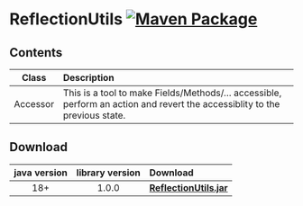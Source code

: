 # ReflectionUtils [![Maven Package](https://github.com/tinycodecrank/ReflectionUtils/actions/workflows/maven-publish.yml/badge.svg)](https://github.com/tinycodecrank/ReflectionUtils/actions/workflows/maven-publish.yml)

## Contents

Class    | Description
:------: | :----------
Accessor | This is a tool to make Fields/Methods/… accessible, perform an action and revert the accessiblity to the previous state.

## Download

java version | library version | Download
:----------: | :-------------: | :-------
18+          | 1.0.0           | [**ReflectionUtils.jar**](https://github.com/tinycodecrank/ReflectionUtils/releases/download/v1.0.0/ReflectionUtils.jar)
